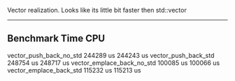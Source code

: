 Vector realization. Looks like its little bit faster then std::vector

--------------------------------------------------------
Benchmark                           Time             CPU
--------------------------------------------------------
vector_push_back_no_std        244289 us       244243 us
vector_push_back_std           248754 us       248717 us
vector_emplace_back_no_std     100085 us       100066 us
vector_emplace_back_std        115232 us       115213 us
